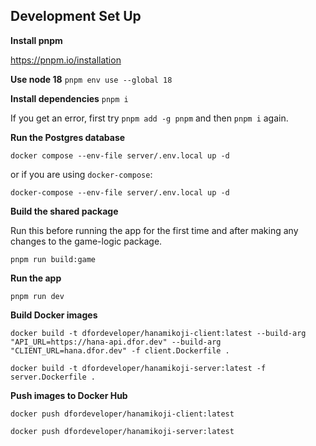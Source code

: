 ## Development Set Up

**Install pnpm**

https://pnpm.io/installation

**Use node 18**
`pnpm env use --global 18`

**Install dependencies**
`pnpm i`

If you get an error, first try `pnpm add -g pnpm` and then `pnpm i` again.

**Run the Postgres database**

`docker compose --env-file server/.env.local up -d`

or if you are using `docker-compose`:

`docker-compose --env-file server/.env.local up -d`

**Build the shared package**

Run this before running the app for the first time and after making any changes to the game-logic package.

`pnpm run build:game` 

**Run the app**

`pnpm run dev`

<!-- TODO: Create a GitHub Action to automate this -->
**Build Docker images**

`docker build -t dfordeveloper/hanamikoji-client:latest --build-arg "API_URL=https://hana-api.dfor.dev" --build-arg "CLIENT_URL=hana.dfor.dev" -f client.Dockerfile .`

`docker build -t dfordeveloper/hanamikoji-server:latest -f server.Dockerfile .`

**Push images to Docker Hub**

`docker push dfordeveloper/hanamikoji-client:latest`

`docker push dfordeveloper/hanamikoji-server:latest`
